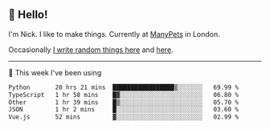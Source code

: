 ## 👋 Hello! 

I'm Nick. I like to make things. Currently at [ManyPets](https://manypets.com) in London.

Occasionally [I write random things here](https://nicksnell.com) and [here](https://twitter.com/nicksnell).

-------

🚀 This week I've been using

<!--START_SECTION:waka-->

```txt
Python       20 hrs 21 mins  █████████████████▒░░░░░░░   69.99 %
TypeScript   1 hr 58 mins    █▓░░░░░░░░░░░░░░░░░░░░░░░   06.80 %
Other        1 hr 39 mins    █▒░░░░░░░░░░░░░░░░░░░░░░░   05.70 %
JSON         1 hr 2 mins     █░░░░░░░░░░░░░░░░░░░░░░░░   03.60 %
Vue.js       52 mins         ▓░░░░░░░░░░░░░░░░░░░░░░░░   02.99 %
```

<!--END_SECTION:waka-->
